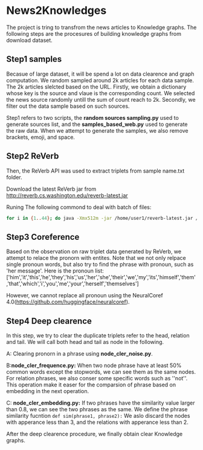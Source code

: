 # News2Knowledges
The project is tring to transfrom the news articles to Knowledge graphs. The following steps are the procesures of building knowledge graphs from download dataset.
## Step1 samples
Becasue of large dataset, it will be spend a lot on data clearence and graph computation. We random sampled around 2k articles for each data sample. The 2k articles slelcted based on the URL. Firstly, we obtain a dictionary whose key is the source and vlaue is the corresponding count. We selected the news source randomly untill the sum of count reach to 2k. Secondly, we filter out the data sample based on such sources. 

Step1 refers to two scripts, the **random sources sampling.py** used to generate sources list, and the  **samples_based_web.py** used to generate the raw data. When we attempt to generate the samples, we also remove brackets, emoji, and space.

## Step2 ReVerb
Then, the ReVerb API was used to extract triplets from sample name.txt folder.

Download the latest ReVerb jar from http://reverb.cs.washington.edu/reverb-latest.jar

Runing The following commond to deal with batch of files:
```bash
for i in {1..44}; do java -Xmx512m -jar /home/user1/reverb-latest.jar /home/user1/deskdata/IranPlane/JS/Js_gossip_n/file_$i.txt > /home/user1/deskdata/IranPlane/JS/reverb_gossip/file_$i.csv; done^C
```

## Step3 Coreference
Based on the observation on raw triplet data generated by ReVerb, we attempt to relace the pronorn with entites. Note that we not only relpace single pronoun words, but also try to find the phrase with pronoun, such as 'her message'. Here is the pronoun list:
['him','it','this','he','they','his','us','her','she','their','we','my','its','himself','them','that','which','i','you','me','your','herself','themselves']   

However, we cannot replace all pronoun using the NeuralCoref 4.0(https://github.com/huggingface/neuralcoref). 

## Step4 Deep clearence

In this step, we try to clear the duplicate triplets refer to the head, relation and tail. We will call both head and tail as node in the following.

A: Clearing pronorn in a phrase using **node_cler_noise.py**.

B:**node_cler_frequence.py:** When two node phrase have at least 50% common words except the stopwords, we can see them as the same nodes. For relation phrases, we also conser some specific 
words such as ''not''. This operation make it easer for the comparsion of phrase based on embedding in the next operation.

C: **node_cler_embedding.py:** If two phrases have the similarity value larger than 0.8, we can see the two phrases as the same. We define the phrase similarity fucntion 
```def sim(phrase1, phrase2):```
We aslo discard the nodes with apperance less than 3, and the relations with apperance less than 2. 

After the deep clearence procedure, we finally obtain clear Knowledge graphs.





